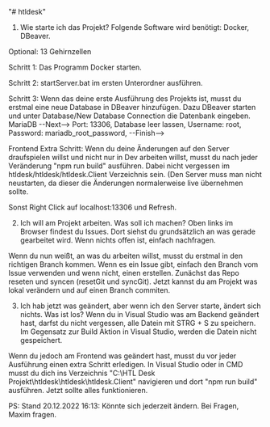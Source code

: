 "# htldesk"

1) Wie starte ich das Projekt?
Folgende Software wird benötigt: Docker, DBeaver.

Optional: 13 Gehirnzellen

Schritt 1: Das Programm Docker starten.

Schritt 2: startServer.bat im ersten Unterordner ausführen.

Schritt 3: Wenn das deine erste Ausführung des Projekts ist, musst du erstmal eine neue Database in DBeaver hinzufügen. Dazu DBeaver starten und unter Database/New Database Connection die Datenbank eingeben. MariaDB --Next--> Port: 13306, Database leer lassen, Username: root, Password: mariadb_root_password, --Finish-->

Frontend Extra Schritt: Wenn du deine Änderungen auf den Server draufspielen willst und nicht nur in Dev arbeiten willst, musst du nach jeder Veränderung "npm run build" ausführen. Dabei nicht vergessen im htldesk/htldesk/htldesk.Client Verzeichnis sein. (Den Server muss man nicht neustarten, da dieser die Änderungen normalerweise live übernehmen sollte.

Sonst Right Click auf localhost:13306 und Refresh.

2) Ich will am Projekt arbeiten. Was soll ich machen?
Oben links im Browser findest du Issues. Dort siehst du grundsätzlich an was gerade gearbeitet wird. Wenn nichts offen ist, einfach nachfragen.

Wenn du nun weißt, an was du arbeiten willst, musst du erstmal in den richtigen Branch kommen. Wenn es ein Issue gibt, einfach den Branch vom Issue verwenden und wenn nicht, einen erstellen. Zunächst das Repo reseten und syncen (resetGit und syncGit). Jetzt kannst du am Projekt was lokal verändern und auf einen Branch commiten.

3) Ich hab jetzt was geändert, aber wenn ich den Server starte, ändert sich nichts. Was ist los?
Wenn du in Visual Studio was am Backend geändert hast, darfst du nicht vergessen, alle Datein mit STRG + S zu speichern. Im Gegensatz zur Build Aktion in Visual Studio, werden die Datein nicht gespeichert.

Wenn du jedoch am Frontend was geändert hast, musst du vor jeder Ausführung einen extra Schritt erledigen. In Visual Studio oder in CMD musst du dich ins Verzeichnis "C:\HTL Desk Projekt\htldesk\htldesk\htldesk.Client" navigieren und dort "npm run build" ausführen. Jetzt sollte alles funktionieren.

PS: Stand 20.12.2022 16:13: Könnte sich jederzeit ändern. Bei Fragen, Maxim fragen.
